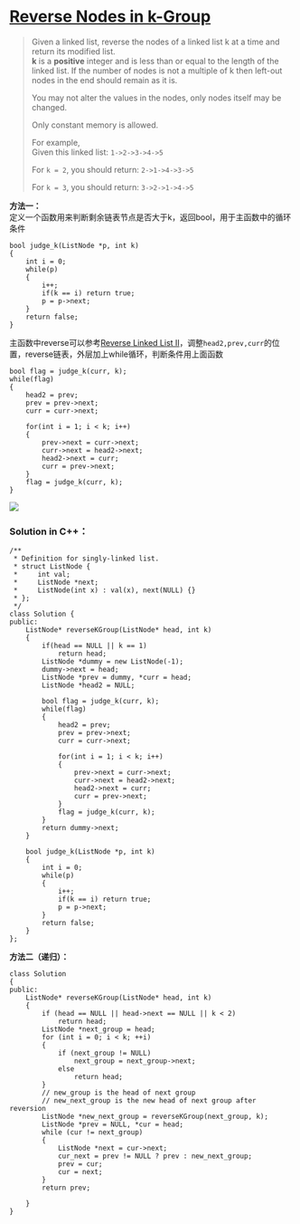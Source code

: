 # [Reverse Nodes in k-Group][1]
> Given a linked list, reverse the nodes of a linked list k at a time and return its modified list.  
> **k** is a **positive** integer and is less than or equal to the length of the linked list. If the number of nodes is not a multiple of k then left-out nodes in the end should remain as it is.  
> 
> You may not alter the values in the nodes, only nodes itself may be changed.   
> 
> Only constant memory is allowed.  
> 
> For example,  
> Given this linked list: `1->2->3->4->5`  
> 
> For `k = 2`, you should return: `2->1->4->3->5`  
> 
> For `k = 3`, you should return: `3->2->1->4->5`

**方法一：**  
定义一个函数用来判断剩余链表节点是否大于k，返回bool，用于主函数中的循环条件

	bool judge_k(ListNode *p, int k)
    {
        int i = 0;
        while(p)
        {
            i++;
            if(k == i) return true;
            p = p->next;
        }
        return false;
    }


主函数中reverse可以参考[Reverse Linked List II][2]，调整`head2,prev,curr`的位置，reverse链表，外层加上while循环，判断条件用上面函数   

	bool flag = judge_k(curr, k);
	while(flag)
	{
	    head2 = prev;
	    prev = prev->next;
	    curr = curr->next;
	    
	    for(int i = 1; i < k; i++)
	    {
	        prev->next = curr->next;
	        curr->next = head2->next;
	        head2->next = curr;
	        curr = prev->next;
	    }
	    flag = judge_k(curr, k);
	}
![](https://i.imgur.com/b6zQqtO.png)

### Solution in C++：  

	/**
	 * Definition for singly-linked list.
	 * struct ListNode {
	 *     int val;
	 *     ListNode *next;
	 *     ListNode(int x) : val(x), next(NULL) {}
	 * };
	 */
	class Solution {
	public:
	    ListNode* reverseKGroup(ListNode* head, int k) 
	    {
	        if(head == NULL || k == 1)
	            return head; 
	        ListNode *dummy = new ListNode(-1);
	        dummy->next = head;
	        ListNode *prev = dummy, *curr = head;
	        ListNode *head2 = NULL;
	        
	        bool flag = judge_k(curr, k);
	        while(flag)
	        {
	            head2 = prev;
	            prev = prev->next;
	            curr = curr->next;
	            
	            for(int i = 1; i < k; i++)
	            {
	                prev->next = curr->next;
	                curr->next = head2->next;
	                head2->next = curr;
	                curr = prev->next;
	            }
	            flag = judge_k(curr, k);
	        }
	        return dummy->next;
	    }
	    
	    bool judge_k(ListNode *p, int k)
	    {
	        int i = 0;
	        while(p)
	        {
	            i++;
	            if(k == i) return true;
	            p = p->next;
	        }
	        return false;
	    }
	};

**方法二（递归）：**  

	class Solution 
	{
	public:
		ListNode* reverseKGroup(ListNode* head, int k)
		{
			if (head == NULL || head->next == NULL || k < 2)
				return head;
			ListNode *next_group = head;
			for (int i = 0; i < k; ++i)
			{
				if (next_group != NULL)
					next_group = next_group->next;
				else
					return head;
			}
			// new_group is the head of next group
			// new_next_group is the new head of next group after reversion
			ListNode *new_next_group = reverseKGroup(next_group, k);
			ListNode *prev = NULL, *cur = head;
			while (cur != next_group)
			{
				ListNode *next = cur->next;
				cur_next = prev != NULL ? prev : new_next_group;
				prev = cur;
				cur = next;
			}
			return prev;
	
		}
	}



[1]:https://leetcode.com/problems/reverse-nodes-in-k-group/description/
[2]:https://github.com/mytlx/LeetCode/tree/master/016.Reverse%20Linked%20List%20II
